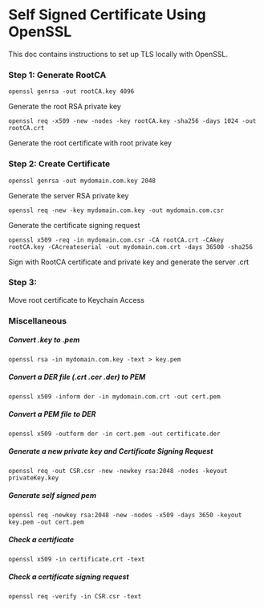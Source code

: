 # Self Signed Certificate Using OpenSSL

This doc contains instructions to set up TLS locally with OpenSSL.

### Step 1: Generate RootCA

```
openssl genrsa -out rootCA.key 4096
```
Generate the root RSA private key

```
openssl req -x509 -new -nodes -key rootCA.key -sha256 -days 1024 -out rootCA.crt
```
Generate the root certificate with root private key

### Step 2: Create Certificate

```
openssl genrsa -out mydomain.com.key 2048
```
Generate the server RSA private key

```
openssl req -new -key mydomain.com.key -out mydomain.com.csr
```
Generate the certificate signing request

```
openssl x509 -req -in mydomain.com.csr -CA rootCA.crt -CAkey rootCA.key -CAcreateserial -out mydomain.com.crt -days 36500 -sha256
```
Sign with RootCA certificate and private key and generate the server .crt

### Step 3:

Move root certificate to Keychain Access

### Miscellaneous

##### Convert .key to .pem
```
openssl rsa -in mydomain.com.key -text > key.pem
```

##### Convert a DER file (.crt .cer .der) to PEM
```
openssl x509 -inform der -in mydomain.com.crt -out cert.pem
```

##### Convert a PEM file to DER
```
openssl x509 -outform der -in cert.pem -out certificate.der
```

##### Generate a new private key and Certificate Signing Request
```
openssl req -out CSR.csr -new -newkey rsa:2048 -nodes -keyout privateKey.key
```

##### Generate self signed pem
```
openssl req -newkey rsa:2048 -new -nodes -x509 -days 3650 -keyout key.pem -out cert.pem
```

##### Check a certificate
```
openssl x509 -in certificate.crt -text
```

##### Check a certificate signing request
```
openssl req -verify -in CSR.csr -text
```